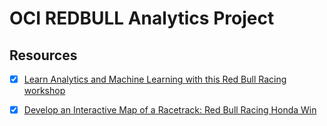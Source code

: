 # OCI REDBULL Analytics Project

## Resources
- [x] [Learn Analytics and Machine Learning with this Red Bull Racing workshop](https://apexapps.oracle.com/pls/apex/dbpm/r/livelabs/run-workshop?p210_wid=909&p210_wec=&session=7575615225817)
- [x] [Develop an Interactive Map of a Racetrack: Red Bull Racing Honda Win](https://apexapps.oracle.com/pls/apex/dbpm/r/livelabs/run-workshop?p210_wid=896&p210_wec=&session=109937045499018)

